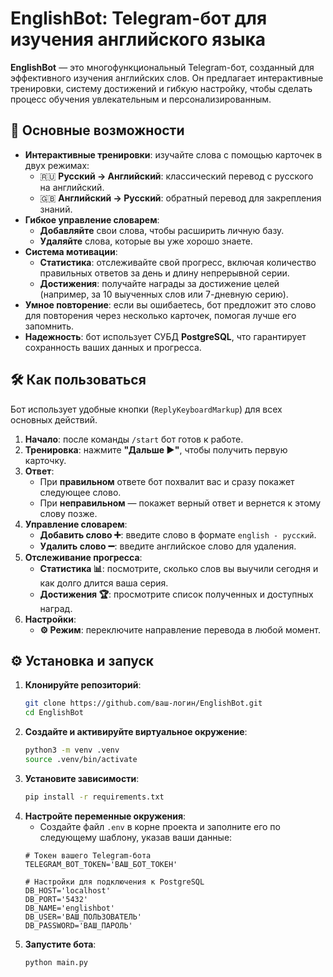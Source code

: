 # EnglishBot: Telegram-бот для изучения английского языка

**EnglishBot** — это многофункциональный Telegram-бот, созданный для эффективного изучения английских слов. Он предлагает интерактивные тренировки, систему достижений и гибкую настройку, чтобы сделать процесс обучения увлекательным и персонализированным.

## 🚀 Основные возможности

-   **Интерактивные тренировки**: изучайте слова с помощью карточек в двух режимах:
    -   🇷🇺 **Русский -> Английский**: классический перевод с русского на английский.
    -   🇬🇧 **Английский -> Русский**: обратный перевод для закрепления знаний.
-   **Гибкое управление словарем**:
    -   **Добавляйте** свои слова, чтобы расширить личную базу.
    -   **Удаляйте** слова, которые вы уже хорошо знаете.
-   **Система мотивации**:
    -   **Статистика**: отслеживайте свой прогресс, включая количество правильных ответов за день и длину непрерывной серии.
    -   **Достижения**: получайте награды за достижение целей (например, за 10 выученных слов или 7-дневную серию).
-   **Умное повторение**: если вы ошибаетесь, бот предложит это слово для повторения через несколько карточек, помогая лучше его запомнить.
-   **Надежность**: бот использует СУБД **PostgreSQL**, что гарантирует сохранность ваших данных и прогресса.

## 🛠️ Как пользоваться

Бот использует удобные кнопки (`ReplyKeyboardMarkup`) для всех основных действий.

1.  **Начало**: после команды `/start` бот готов к работе.
2.  **Тренировка**: нажмите **"Дальше ▶"**, чтобы получить первую карточку.
3.  **Ответ**:
    -   При **правильном** ответе бот похвалит вас и сразу покажет следующее слово.
    -   При **неправильном** — покажет верный ответ и вернется к этому слову позже.
4.  **Управление словарем**:
    -   **Добавить слово ➕**: введите слово в формате `english - русский`.
    -   **Удалить слово ➖**: введите английское слово для удаления.
5.  **Отслеживание прогресса**:
    -   **Статистика 📊**: посмотрите, сколько слов вы выучили сегодня и как долго длится ваша серия.
    -   **Достижения 🏆**: просмотрите список полученных и доступных наград.
6.  **Настройки**:
    -   **⚙️ Режим**: переключите направление перевода в любой момент.

## ⚙️ Установка и запуск

1.  **Клонируйте репозиторий**:
    ```bash
    git clone https://github.com/ваш-логин/EnglishBot.git
    cd EnglishBot
    ```
2.  **Создайте и активируйте виртуальное окружение**:
    ```bash
    python3 -m venv .venv
    source .venv/bin/activate
    ```
3.  **Установите зависимости**:
    ```bash
    pip install -r requirements.txt
    ```
4.  **Настройте переменные окружения**:
    -   Создайте файл `.env` в корне проекта и заполните его по следующему шаблону, указав ваши данные:
    ```env
    # Токен вашего Telegram-бота
    TELEGRAM_BOT_TOKEN='ВАШ_БОТ_ТОКЕН'

    # Настройки для подключения к PostgreSQL
    DB_HOST='localhost'
    DB_PORT='5432'
    DB_NAME='englishbot'
    DB_USER='ВАШ_ПОЛЬЗОВАТЕЛЬ'
    DB_PASSWORD='ВАШ_ПАРОЛЬ'
    ```
5.  **Запустите бота**:
    ```bash
    python main.py
    ``` 